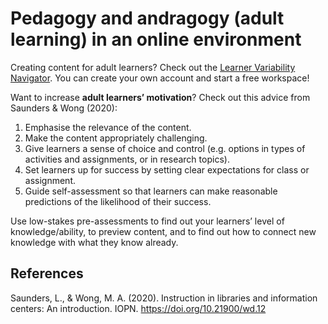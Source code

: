 # Pedagogy and andragogy (adult learning) in an online environment 

Creating content for adult learners? Check out the [Learner Variability Navigator](https://lvp.digitalpromiseglobal.org/).  You can create your own account and start a free workspace!

Want to increase **adult learners’ motivation**? Check out this advice from Saunders & Wong (2020):

1.	Emphasise the relevance of the content. 
2.	Make the content appropriately challenging. 
3.	Give learners a sense of choice and control (e.g. options in types of activities and assignments, or in research topics). 
4.	Set learners up for success by setting clear expectations for class or assignment. 
5.	Guide self-assessment so that learners can make reasonable predictions of the likelihood of their success. 

Use low-stakes pre-assessments to find out your learners’ level of knowledge/ability, to preview content, and to find out how to connect new knowledge with what they know already.


## References

Saunders, L., & Wong, M. A. (2020). Instruction in libraries and information centers: An introduction. IOPN. https://doi.org/10.21900/wd.12 

